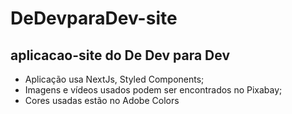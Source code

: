 # DeDevparaDev-site
## aplicacao-site do De Dev para Dev

- Aplicação usa NextJs, Styled Components;
- Imagens e vídeos usados podem ser encontrados no Pixabay;
- Cores usadas estão no Adobe Colors
